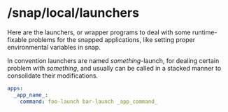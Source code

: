 # /snap/local/launchers
Here are the launchers, or wrapper programs to deal with some runtime-fixable problems for the snapped applications, like setting proper environmental variables in snap.

In convention launchers are named _something_-launch, for dealing certain problem with _something_, and usually can be called in a stacked manner to consolidate their modifications.

```yaml
apps:
  _app_name_:
    command: foo-launch bar-launch _app_command_
```
